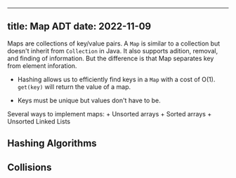 ---
title:  Map ADT
date: 2022-11-09
----

Maps are collections of key/value pairs. A `Map` is similar to a 
collection but doesn't inherit from `Collection` in Java. It also supports adition, removal, and 
finding of information. But the difference is that Map separates key from element inforation.

+ Hashing allows us to efficiently find keys in a `Map` with a cost of O(1). `get(key)` will return the value of a map. 

+ Keys must be unique but values don't have to be. 

Several ways to implement maps:
    + Unsorted arrays
    + Sorted arrays
    + Unsorted Linked Lists

## Hashing Algorithms

## Collisions